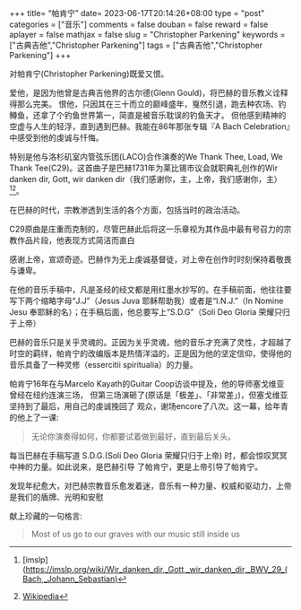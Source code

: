 +++
title= “帕肯宁”
date= 2023-06-17T20:14:26+08:00
type = "post"
categories = ["音乐"]
comments = false
douban = false
reward = false
aplayer = false
mathjax = false
slug = "Christopher Parkening"
keywords = ["古典吉他","Christopher Parkening"]
tags = ["古典吉他","Christopher Parkening"]
+++

对帕肯宁(Christopher Parkening)既爱又恨。

爱他，是因为他曾是古典吉他界的古尔德(Glenn Gould)，将巴赫的音乐教义诠释得那么完美。 恨他，只因其在三十而立的巅峰盛年，戛然引退，跑去种农场、钓鳟⻥，还拿了个钓⻥世界第一，简直是被音乐耽误的钓⻥天才。 但他感到精神的空虚与人生的轻浮，直到遇到巴赫。我能在86年那张专辑『A Bach Celebration』中感受到他的虔诚与忏悔。

<!--more-->

特别是他与洛杉矶室内管弦乐团(LACO)合作演奏的We Thank Thee, Load, We Thank Tee(C29)。这首曲子是巴赫1731年为莱比锡市议会就职典礼创作的Wir danken dir, Gott, wir danken dir（我们感谢你，主，上帝，我们感谢你，主）[^1][^2]。

在巴赫的时代，宗教渗透到生活的各个方面，包括当时的政治活动。

C29原曲是庄重而克制的，尽管巴赫此后将这一乐章视为其作品中最有号召力的宗教作品片段，他表现方式简洁而直白

感谢上帝，宣颂奇迹。巴赫作为无上虔诚基督徒，对上帝在创作时时刻保持着敬畏与谦卑。

在他的音乐手稿中，凡是圣经的经文都是用红墨水抄写的。在手稿前面，他往往要写下两个缩略字母“J.J”（Jesus Juva 耶稣帮助我）或者是“I.N.J.”（In Nomine Jesu 奉耶稣的名）；在手稿后面，他总要写上“S.D.G”（Soli Deo Gloria 荣耀只归于上帝）

巴赫的音乐只是关乎灵魂的。正因为关乎灵魂，他的音乐才充满了灵性，才超越了时空的羁绊，帕肯宁的改编版本是热情洋溢的，正是因为他的坚定信仰，使得他的音乐具备了一种灵修（essercitii spiritualia）的力量。

帕肯宁16年在与Marcelo Kayath的Guitar Coop访谈中提及，他的导师塞戈维亚曾经在纽约连演三场， 但第三场演砸了(原话是「极差」、「非常差」)，但塞戈维亚坚持到了最后，用自己的虔诚挽回了 观众，谢场encore了八次。这一幕，给年⻘的他上了一课:

> 无论你演奏得如何，你都要试着做到最好，直到最后关头。

每当巴赫在手稿写道 S.D.G.(Soli Deo Gloria 荣耀只归于上帝) 时，都会惊叹冥冥中神的力量。如此说来，是巴赫引导
了帕肯宁，更是上帝引导了帕肯宁。

发现年纪愈大，对巴赫宗教音乐愈发着迷，音乐有一种力量、权威和驱动力，上帝是我们的盾牌、光明和安慰

献上珍藏的一句格言:

> Most of us go to our graves with our music still inside us

[^1]:[imslp](https://imslp.org/wiki/Wir_danken_dir,_Gott,_wir_danken_dir,_BWV_29_(Bach,_Johann_Sebastian)
[^2]:[Wikipedia](https://en.wikipedia.org/wiki/Wir_danken_dir,_Gott,_wir_danken_dir,_BWV_29)